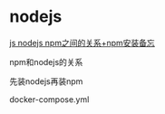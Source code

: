 # nodejs

[js nodejs npm之间的关系+npm安装备忘](https://www.jianshu.com/p/857ef827fbd4)

npm和nodejs的关系

先装nodejs再装npm

docker-compose.yml